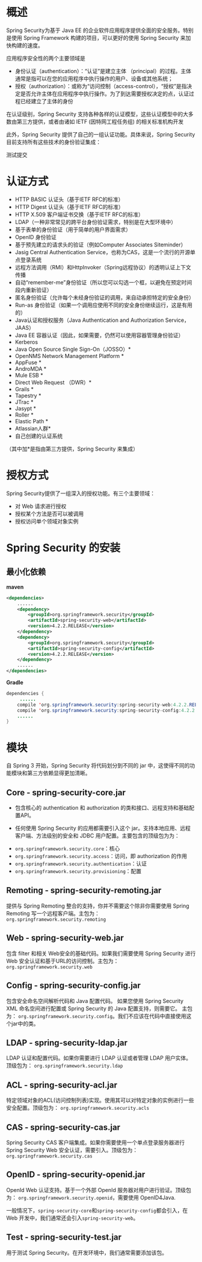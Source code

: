 # 概述

Spring Security为基于 Java EE 的企业软件应用程序提供全面的安全服务。特别是使用 Spring Framework 构建的项目，可以更好的使用 Spring Security 来加快构建的速度。



应用程序安全性的两个主要领域是

* 身份认证（authentication）：“认证”是建立主体 （principal）的过程。主体 通常是指可以在您的应用程序中执行操作的用户、设备或其他系统；
* 授权（authorization）：或称为“访问控制（access-control），“授权”是指决定是否允许主体在应用程序中执行操作。为了到达需要授权决定的点，认证过程已经建立了主体的身份



在认证级别，Spring Security 支持各种各样的认证模型，这些认证模型中的大多数由第三方提供，或者由诸如 IETF (因特网工程任务组) 的相关标准机构开发

此外，Spring Security 提供了自己的一组认证功能。具体来说，Spring Security 目前支持所有这些技术的身份验证集成：



测试提交

# 认证方式

* HTTP BASIC 认证头（基于IETF RFC的标准）
* HTTP Digest 认证头（基于IETF RFC的标准）
* HTTP X.509 客户端证书交换（基于IETF RFC的标准）
* LDAP（一种非常常见的跨平台身份验证需求，特别是在大型环境中）
* 基于表单的身份验证（用于简单的用户界面需求）
* OpenID 身份验证
* 基于预先建立的请求头的验证（例如Computer Associates Siteminder）
* Jasig Central Authentication Service，也称为CAS，这是一个流行的开源单点登录系统
* 远程方法调用（RMI）和HttpInvoker（Spring远程协议）的透明认证上下文传播
* 自动“remember-me”身份验证（所以您可以勾选一个框，以避免在预定时间段内重新验证）
* 匿名身份验证（允许每个未经身份验证的调用，来自动承担特定的安全身份）
* Run-as 身份验证（如果一个调用应使用不同的安全身份继续运行，这是有用的）
* Java认证和授权服务（Java Authentication and Authorization Service，JAAS）
* Java EE 容器认证（因此，如果需要，仍然可以使用容器管理身份验证）
* Kerberos
* Java Open Source Single Sign-On（JOSSO）*
* OpenNMS Network Management Platform *
* AppFuse *
* AndroMDA *
* Mule ESB *
* Direct Web Request （DWR）*
* Grails *
* Tapestry *
* JTrac *
* Jasypt *
* Roller *
* Elastic Path *
* Atlassian人群*
* 自己创建的认证系统

（其中加*是指由第三方提供，Spring Security 来集成）



# 授权方式

Spring Security提供了一组深入的授权功能。有三个主要领域：

* 对 Web 请求进行授权
* 授权某个方法是否可以被调用
* 授权访问单个领域对象实例

# Spring Security 的安装

## 最小化依赖

**maven**

```xml
<dependencies>
    ......
    <dependency>
        <groupId>org.springframework.security</groupId>
        <artifactId>spring-security-web</artifactId>
        <version>4.2.2.RELEASE</version>
    </dependency>
    <dependency>
        <groupId>org.springframework.security</groupId>
        <artifactId>spring-security-config</artifactId>
        <version>4.2.2.RELEASE</version>
    </dependency>
    ......
</dependencies>
```

**Gradle**

```java
dependencies {
     ......
    compile 'org.springframework.security:spring-security-web:4.2.2.RELEASE'
    compile 'org.springframework.security:spring-security-config:4.2.2.RELEASE'
    ......
}
```



# 模块

自 Spring 3 开始，Spring Security 将代码划分到不同的 jar 中，这使得不同的功能模块和第三方依赖显得更加清晰。

## Core - spring-security-core.jar

* 包含核心的 authentication 和 authorization 的类和接口、远程支持和基础配置API。

* 任何使用 Spring Security 的应用都需要引入这个 jar。支持本地应用、远程客户端、方法级别的安全和 JDBC 用户配置。主要包含的顶级包为为：

- `org.springframework.security.core`：核心
- `org.springframework.security.access`：访问，即 authorization 的作用
- `org.springframework.security.authentication`：认证
- `org.springframework.security.provisioning`：配置



## Remoting - spring-security-remoting.jar

提供与 Spring Remoting 整合的支持，你并不需要这个除非你需要使用 Spring Remoting 写一个远程客户端。主包为： `org.springframework.security.remoting`



## Web - spring-security-web.jar

包含 filter 和相关 Web安全的基础代码。如果我们需要使用 Spring Security 进行 Web 安全认证和基于URL的访问控制。主包为： `org.springframework.security.web`





## Config - spring-security-config.jar

包含安全命名空间解析代码和 Java 配置代码。 如果您使用 Spring Security XML 命名空间进行配置或 Spring Security 的 Java 配置支持，则需要它。 主包为： `org.springframework.security.config`。我们不应该在代码中直接使用这个jar中的类。

## LDAP - spring-security-ldap.jar

LDAP 认证和配置代码。如果你需要进行 LDAP 认证或者管理 LDAP 用户实体。顶级包为： `org.springframework.security.ldap`

## ACL - spring-security-acl.jar

特定领域对象的ACL(访问控制列表)实现。使用其可以对特定对象的实例进行一些安全配置。顶级包为： `org.springframework.security.acls`



## CAS - spring-security-cas.jar

Spring Security CAS 客户端集成。如果你需要使用一个单点登录服务器进行 Spring Security Web 安全认证，需要引入。顶级包为： `org.springframework.security.cas`



## OpenID - spring-security-openid.jar

OpenId Web 认证支持。基于一个外部 OpenId 服务器对用户进行验证。顶级包为： `org.springframework.security.openid`，需要使用 OpenID4Java.

一般情况下，`spring-security-core`和`spring-security-config`都会引入，在 Web 开发中，我们通常还会引入`spring-security-web`。



## Test - spring-security-test.jar

用于测试 Spring Security。在开发环境中，我们通常需要添加该包。





